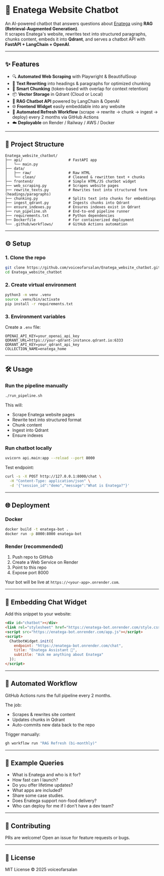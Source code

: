 # 🤖 Enatega Website Chatbot

An AI-powered chatbot that answers questions about [Enatega](https://enatega.com/) using **RAG (Retrieval-Augmented Generation)**.  
It scrapes Enatega's website, rewrites text into structured paragraphs, chunks content, embeds it into **Qdrant**, and serves a chatbot API with **FastAPI + LangChain + OpenAI**.

---

## ✨ Features
- 🔍 **Automated Web Scraping** with Playwright & BeautifulSoup  
- 📝 **Text Rewriting** into headings & paragraphs for optimized chunking  
- 🧩 **Smart Chunking** (token-based with overlap for context retention)  
- 📦 **Vector Storage** in Qdrant (Cloud or Local)  
- 🧠 **RAG Chatbot API** powered by LangChain & OpenAI  
- 🌐 **Frontend Widget** easily embeddable into any website  
- 🔄 **Automated Refresh Workflow** (scrape → rewrite → chunk → ingest → deploy) every 2 months via GitHub Actions  
- ☁️ **Deployable** on Render / Railway / AWS / Docker  

---

## 📂 Project Structure

```
Enatega_website_chatbot/
├── api/                     # FastAPI app
│   └── main.py
├── data/
│   ├── raw/                 # Raw HTML
│   └── clean/               # Cleaned & rewritten text + chunks
├── frontend/                # Simple HTML/JS chatbot widget
├── web_scraping.py          # Scrapes website pages
├── rewrite_texts.py         # Rewrites text into structured form (headings/paragraphs)
├── chunking.py              # Splits text into chunks for embeddings
├── ingest_qdrant.py         # Ingests chunks into Qdrant
├── ensure_indexes.py        # Ensures indexes exist in Qdrant
├── run_pipeline.sh          # End-to-end pipeline runner
├── requirements.txt         # Python dependencies
├── Dockerfile               # For containerized deployment
└── .github/workflows/       # GitHub Actions automation
```

---

## ⚙️ Setup

### 1. Clone the repo
```bash
git clone https://github.com/voiceofarsalan/Enatega_website_chatbot.git
cd Enatega_website_chatbot
```

### 2. Create virtual environment
```bash
python3 -m venv .venv
source .venv/bin/activate
pip install -r requirements.txt
```

### 3. Environment variables

Create a `.env` file:

```env
OPENAI_API_KEY=your_openai_api_key
QDRANT_URL=https://your-qdrant-instance.qdrant.io:6333
QDRANT_API_KEY=your_qdrant_api_key
COLLECTION_NAME=enatega_home
```

---

## 🛠️ Usage

### Run the pipeline manually
```bash
./run_pipeline.sh
```

This will:
- Scrape Enatega website pages
- Rewrite text into structured format
- Chunk content
- Ingest into Qdrant
- Ensure indexes

### Run chatbot locally
```bash
uvicorn api.main:app --reload --port 8000
```

Test endpoint:
```bash
curl -s -X POST http://127.0.0.1:8000/chat \
  -H "Content-Type: application/json" \
  -d '{"session_id":"demo","message":"What is Enatega?"}'
```

---

## 🌐 Deployment

### Docker
```bash
docker build -t enatega-bot .
docker run -p 8000:8000 enatega-bot
```

### Render (recommended)
1. Push repo to GitHub
2. Create a Web Service on Render
3. Point to this repo
4. Expose port 8000

Your bot will be live at `https://<your-app>.onrender.com`.

---

## 💬 Embedding Chat Widget

Add this snippet to your website:

```html
<div id="chatbot"></div>
<link rel="stylesheet" href="https://enatega-bot.onrender.com/style.css">
<script src="https://enatega-bot.onrender.com/app.js"></script>
<script>
  ChatbotWidget.init({
    endpoint: "https://enatega-bot.onrender.com/chat",
    title: "Enatega Assistant 🤖",
    subtitle: "Ask me anything about Enatega"
  });
</script>
```

---

## 🔄 Automated Workflow

GitHub Actions runs the full pipeline every 2 months.

The job:
- Scrapes & rewrites site content
- Updates chunks in Qdrant
- Auto-commits new data back to the repo

Trigger manually:
```bash
gh workflow run "RAG Refresh (bi-monthly)"
```

---

## 🧪 Example Queries

- What is Enatega and who is it for?
- How fast can I launch?
- Do you offer lifetime updates?
- What apps are included?
- Share some case studies.
- Does Enatega support non-food delivery?
- Who can deploy for me if I don't have a dev team?

---

## 🤝 Contributing

PRs are welcome! Open an issue for feature requests or bugs.

---

## 📜 License

MIT License © 2025 voiceofarsalan

